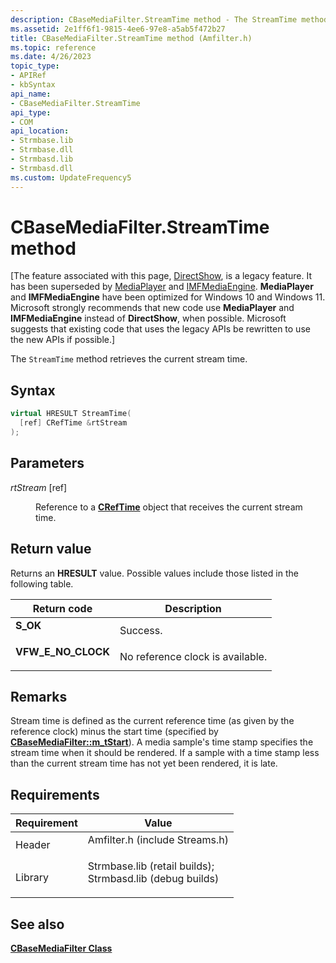 ```yaml
---
description: CBaseMediaFilter.StreamTime method - The StreamTime method retrieves the current stream time.
ms.assetid: 2e1ff6f1-9815-4ee6-97e8-a5ab5f472b27
title: CBaseMediaFilter.StreamTime method (Amfilter.h)
ms.topic: reference
ms.date: 4/26/2023
topic_type: 
- APIRef
- kbSyntax
api_name: 
- CBaseMediaFilter.StreamTime
api_type: 
- COM
api_location: 
- Strmbase.lib
- Strmbase.dll
- Strmbasd.lib
- Strmbasd.dll
ms.custom: UpdateFrequency5
---
```


# CBaseMediaFilter.StreamTime method

\[The feature associated with this page, [DirectShow](/windows/win32/directshow/directshow), is a legacy feature. It has been superseded by [MediaPlayer](/uwp/api/Windows.Media.Playback.MediaPlayer) and [IMFMediaEngine](/windows/win32/api/mfmediaengine/nn-mfmediaengine-imfmediaengine). **MediaPlayer** and **IMFMediaEngine** have been optimized for Windows 10 and Windows 11. Microsoft strongly recommends that new code use **MediaPlayer** and **IMFMediaEngine** instead of **DirectShow**, when possible. Microsoft suggests that existing code that uses the legacy APIs be rewritten to use the new APIs if possible.\]

The `StreamTime` method retrieves the current stream time.

## Syntax


```C++
virtual HRESULT StreamTime(
  [ref] CRefTime &rtStream
);
```



## Parameters

<dl> <dt>

*rtStream* \[ref\]
</dt> <dd>

Reference to a [**CRefTime**](creftime.md) object that receives the current stream time.

</dd> </dl>

## Return value

Returns an **HRESULT** value. Possible values include those listed in the following table.



| Return code                                                                                      | Description                                 |
|--------------------------------------------------------------------------------------------------|---------------------------------------------|
| <dl> <dt>**S\_OK**</dt> </dl>             | Success.<br/>                         |
| <dl> <dt>**VFW\_E\_NO\_CLOCK**</dt> </dl> | No reference clock is available.<br/> |



 

## Remarks

Stream time is defined as the current reference time (as given by the reference clock) minus the start time (specified by [**CBaseMediaFilter::m\_tStart**](cbasemediafilter-m-tstart.md)). A media sample's time stamp specifies the stream time when it should be rendered. If a sample with a time stamp less than the current stream time has not yet been rendered, it is late.

## Requirements



| Requirement | Value |
|--------------------|--------------------------------------------------------------------------------------------------------------------------------------------------------------------------------------------|
| Header<br/>  | <dl> <dt>Amfilter.h (include Streams.h)</dt> </dl>                                                                                  |
| Library<br/> | <dl> <dt>Strmbase.lib (retail builds); </dt> <dt>Strmbasd.lib (debug builds)</dt> </dl> |



## See also

<dl> <dt>

[**CBaseMediaFilter Class**](cbasemediafilter.md)
</dt> </dl>

 

 




